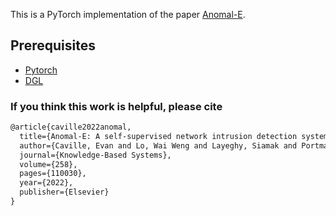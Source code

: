 This is a PyTorch implementation of the paper [Anomal-E](https://arxiv.org/abs/2207.06819?context=cs.AI).


## Prerequisites

- [Pytorch](http://pytorch.org/)
- [DGL](https://www.dgl.ai/)


### If you think this work is helpful, please cite
```latex
@article{caville2022anomal,
  title={Anomal-E: A self-supervised network intrusion detection system based on graph neural networks},
  author={Caville, Evan and Lo, Wai Weng and Layeghy, Siamak and Portmann, Marius},
  journal={Knowledge-Based Systems},
  volume={258},
  pages={110030},
  year={2022},
  publisher={Elsevier}
}
```
